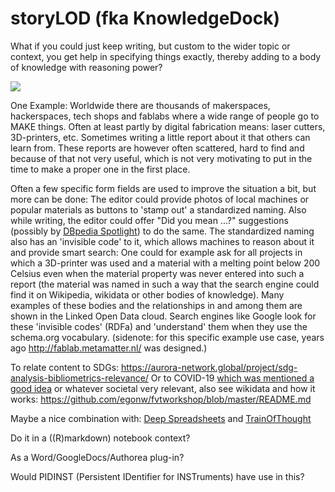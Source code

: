 # storyLOD (fka KnowledgeDock)

What if you could just keep writing, but custom to the wider topic or context, you get help in specifying things exactly, thereby adding to a body of knowledge with reasoning power?

![](https://repository-images.githubusercontent.com/69606667/ecd29377-a2b4-4aad-939c-7a1244be954f)

One Example:
Worldwide there are thousands of makerspaces, hackerspaces, tech shops and fablabs where a wide range of people go to MAKE things.
Often at least partly by digital fabrication means: laser cutters, 3D-printers, etc. Sometimes writing a little report about it that others can learn from.
These reports are however often scattered, hard to find and because of that not very useful, which is not very motivating to put in the time to make a proper one in the first place.

Often a few specific form fields are used to improve the situation a bit, but more can be done:
The editor could provide photos of local machines or popular materials as buttons to 
'stamp out' a standardized naming. Also while writing, the editor could offer "Did you mean ...?" suggestions (possibly by [DBpedia Spotlight](https://www.dbpedia-spotlight.org/)) to do the same.
The standardized naming also has an 'invisible code' to it, which allows machines to reason about it and provide smart search: One could for example ask for all projects in which a 3D-printer was used and a material with a melting point below 200 Celsius even when the material property was never entered into such a report (the material was named in such a way that the search engine could find it on Wikipedia, wikidata or other bodies of knowledge). Many examples of these bodies and the relationships in and among them are shown in the Linked Open Data cloud. Search engines like Google look for these 'invisible codes' (RDFa) and 'understand' them when they use the schema.org vocabulary. (sidenote: for this specific example use case, years ago http://fablab.metamatter.nl/ was designed.)


To relate content to SDGs: https://aurora-network.global/project/sdg-analysis-bibliometrics-relevance/
Or to COVID-19 [which was mentioned a good idea](https://twitter.com/kidehen/status/1246177802862374913) or whatever societal very relevant, also see wikidata and how it works: https://github.com/egonw/fvtworkshop/blob/master/README.md

Maybe a nice combination with: [Deep Spreadsheets](https://gitlab.com/muishkin/mwnci---deep-spreadsheets/) and
[TrainOfThought](https://github.com/steltenpower/Train-Of-Thought)

Do it in a ((R)markdown) notebook context?

As a Word/GoogleDocs/Authorea plug-in?

Would PIDINST (Persistent IDentifier for INSTruments) have use in this?
